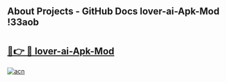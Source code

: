 ## About Projects - GitHub Docs lover-ai-Apk-Mod !33aob

# <h2><a href="https://andorid.site?title=lover-ai-Apk-Mod&ref=13PRO">🔗👉 🔴 lover-ai-Apk-Mod</a></h2>

[![acn](https://github.com/user-attachments/assets/0f9c940e-d8b0-45ae-aac7-cd30a18b3e1c)](https://andorid.site?title=lover-ai-Apk-Mod&ref=13PRO)

